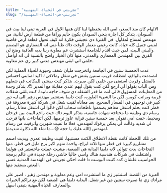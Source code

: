 ```yaml
---
title: "تجربتي في الحياة المهنية"
slug: "/تجربتي-في-الحياة-المهنية"
---
```


الالهام كان منذ الصغر، امي الله يحفظها لينا كان همها الاول في الغربة تبني لينا بيت في السودان، بتذكر كل اجازة بنجي السودان بكون حايم وراها من قطعة ارض لتانية، من مهندس لمساح لمقاول. في الفترة دي عجبتني فكرة انه كيف تحول قطعة ارض فاضية لمبنى جميل كله حياة. كانت رغبتي معمار الوقت داك ظناً مني انه المعماري هو البصمم والببني البيت، لمن جيت اقدم للجامعة استشرت عم معاوية ربنا يديه العافية وضح لي الفرق بين المهندس المعماري والمدني، منها كان الخيار واضح بالنسبة لي انه اواصل حلمي اني ابقى مهندس مدني كبير زي عم معاوية.  

عدت الخمسة سنين في الجامعة واتخرجت مليان شغف وحيوية للحياة العملية لكن انصدمت بالواقع، اتعطلت قريب سنتين بفتش في شغل ومالاقي!. اكيد اصابني احساس بالفشل وقربت استغنى من حلمي لكن صبرت. بتذكر كنت بمشي للمكاتب في شغلهم ومن الباب بقولوا لي ارجع لكن كنت بقول ليهم عندي مقابلة مع المدير 😉. بتذكر وحدة من المعاينات المسؤول قالي انت ما قدر الشغلة دي شوف حاجة تانية!. كنت بلقى شغلات قريبة وبراتب كويس لكن ما الشيء العاوزه، كنت دايما بستشير مهندس زهير الي ليه دور كبير في توجيهي في المسار الصحيح. بعد معاناه لقيت شغل في شركة كبيرة معروفة في قطر كنت بحلم اشتغل  معاهم بصمموا ناطحات سحاب لكن قالوا لي اشتغل معانا رسام. رسام دي وظيفة ما محتاجة شهادة جامعية، بتذكر اليوم داك جيت راجع البيت بين فرحان ومحبط، خفت امي تقولي بعد خمسة سنين قراية عاوز ترميها، لكن اتفاجاءت بانها فرحت لي شديد وقالت لي يمكن يرقوك لمهندس، فعلا ما تميت شهرين واترقيت من رسام لمهندس (الله عليك يا حجة 😅...ما شاء الله ذكاوة شديدة).

من تلك اللحظة كانت نقطة الانطلاق الكنت مستنيها، لقيت وظيفة عمري وبديت اصمم مشاريع كبيرة في قطر منها تلاتة ابراج، واحدة منهم اكبر برج مايل في قطر. منها النجاحات بدت تتوالي لانه دايما البداية هي الصعبة، مشيت عملت ماجستير في هولندا واشتغلت في شركات هندسية هناك واسي حاليا خاشي رحلة جديدة في عالم برمجة الحواسيب علشان كده كتبت البوست دا قلت احكي تجربتي في الهندسة المدنية عسى البعض يستفيد منها.

العبرة من القصة، استشير زي ما استشرت امي وعم معاوية و مهندس زهير ، اصبر على مرادك زي ما صبرت سنتين من غير شغل. البداية دايما هي الصعبة لكن مع تراكم  الخبرات والمعارف الحياة المهنية بتبقى اسهل.
